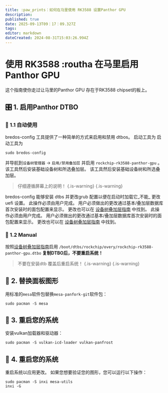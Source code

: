 ```yaml
---
title: :paw_prints：如何在马里使用 RK3588 设置Panthor GPU
description:
published: true
date: 2025-09-13T09：17：09.327Z
tags:
editor: markdown
dateCreated: 2024-08-31T15:03:26.994Z
---
```


# 使用 RK3588 :routha 在马里启用Panthor GPU

这个指南使你走过让马里的Panthor GPU 存在于RK3588 chipset的板上。

## 🎛️ 1. 启用Panthor DTBO

### 🤖 1.1 自动使用

bredos-config 工具提供了一种简单的方式来启用和禁用 dtbos。 启动工具为 启动工具为

```
sudo bredos-config
```

并导航到`设备树管理器` -> `启用/禁用叠加层` 并启用 `rockchip-rk3588-panthor-gpu` 。 该工具然后安装基础设备树和所选叠加层。 该工具然后安装基础设备树和所选叠加层。

> 仔细遵循屏幕上的说明！
> {.is-warning}
> {.is-warning}

bredos-config 能够安装 dtbs 并更改grub 配置以便在启动时加载它_不能_ 更改uefi 设置。 此操作必须由用户完成。 用户必须做出的更改通过基本/叠加层数据库首次安装时的面包配置来显示。 更改也可以在 [设备树叠加层指南](/how-to/how-to-enable-dtbos) 中找到。 此操作必须由用户完成。 用户必须做出的更改通过基本/叠加层数据库首次安装时的面包配置来显示。 更改也可以在 [设备树叠加层指南](/how-to/how-to-enable-dtbos) 中找到。

### 🦶 1.2 Manual

按照[设备树叠加层指南](/how-to/how-to-enable-dtbos)启用
`/boot/dtbs/rockchip/overy/rockchip-rk3588-panthor-gpu.dtbo`
**复制DTBO后，不要重启系统！**

> 不要在安装dtb 覆盖后重启系统！
> {.is-warning}
> {.is-warning}

## 🔄 2. 替换面板图形

用标准的`mesa`软件包替换`mesa-panfork-git`软件包：

```
sudo pacman -S mesa
```

## 🔁 3. 重启您的系统

安装vulkan加载器和驱动器：

```
sudo pacman -S vulkan-icd-loader vulkan-panfrost
```

## 🔁 4. 重启您的系统

重启系统以应用更改。 如果您想要验证您的图形，您可以运行以下操作：

```
sudo pacman -S inxi mesa-utils
inxi -G
```